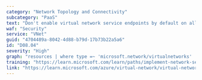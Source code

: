 ```yaml
---
category: "Network Topology and Connectivity"
subcategory: "PaaS"
text: "Don't enable virtual network service endpoints by default on all subnets."
waf: "Security"
service: "VNet"
guid: "4704489a-8042-4d88-b79d-17b73b22a5a6"
id: "D08.04"
severity: "High"
graph: "resources | where type =~ 'microsoft.network/virtualnetworks' | project id,resourceGroup,name,subnets = properties.subnets | mv-expand subnets | project id = subnets.id, resourceGroup, VNet = name, serviceEndpoints = subnets.properties.serviceEndpoints, compliant = (isnull(subnets.properties.serviceEndpoints) or array_length(subnets.properties.serviceEndpoints) == 0) | order by compliant asc"
training: "https://learn.microsoft.com/learn/paths/implement-network-security/?source=learn"
link: "https://learn.microsoft.com/azure/virtual-network/virtual-network-service-endpoints-overview"
---
```


